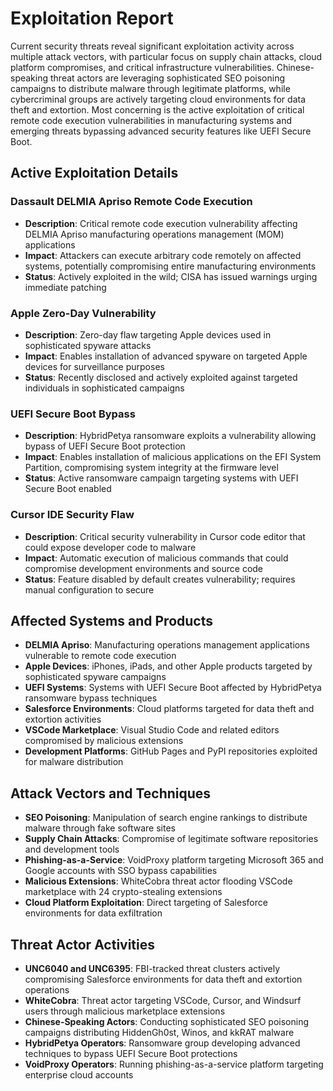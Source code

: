 # Exploitation Report

Current security threats reveal significant exploitation activity across multiple attack vectors, with particular focus on supply chain attacks, cloud platform compromises, and critical infrastructure vulnerabilities. Chinese-speaking threat actors are leveraging sophisticated SEO poisoning campaigns to distribute malware through legitimate platforms, while cybercriminal groups are actively targeting cloud environments for data theft and extortion. Most concerning is the active exploitation of critical remote code execution vulnerabilities in manufacturing systems and emerging threats bypassing advanced security features like UEFI Secure Boot.

## Active Exploitation Details

### Dassault DELMIA Apriso Remote Code Execution
- **Description**: Critical remote code execution vulnerability affecting DELMIA Apriso manufacturing operations management (MOM) applications
- **Impact**: Attackers can execute arbitrary code remotely on affected systems, potentially compromising entire manufacturing environments
- **Status**: Actively exploited in the wild; CISA has issued warnings urging immediate patching

### Apple Zero-Day Vulnerability
- **Description**: Zero-day flaw targeting Apple devices used in sophisticated spyware attacks
- **Impact**: Enables installation of advanced spyware on targeted Apple devices for surveillance purposes
- **Status**: Recently disclosed and actively exploited against targeted individuals in sophisticated campaigns

### UEFI Secure Boot Bypass
- **Description**: HybridPetya ransomware exploits a vulnerability allowing bypass of UEFI Secure Boot protection
- **Impact**: Enables installation of malicious applications on the EFI System Partition, compromising system integrity at the firmware level
- **Status**: Active ransomware campaign targeting systems with UEFI Secure Boot enabled

### Cursor IDE Security Flaw
- **Description**: Critical security vulnerability in Cursor code editor that could expose developer code to malware
- **Impact**: Automatic execution of malicious commands that could compromise development environments and source code
- **Status**: Feature disabled by default creates vulnerability; requires manual configuration to secure

## Affected Systems and Products

- **DELMIA Apriso**: Manufacturing operations management applications vulnerable to remote code execution
- **Apple Devices**: iPhones, iPads, and other Apple products targeted by sophisticated spyware campaigns
- **UEFI Systems**: Systems with UEFI Secure Boot affected by HybridPetya ransomware bypass techniques
- **Salesforce Environments**: Cloud platforms targeted for data theft and extortion activities
- **VSCode Marketplace**: Visual Studio Code and related editors compromised by malicious extensions
- **Development Platforms**: GitHub Pages and PyPI repositories exploited for malware distribution

## Attack Vectors and Techniques

- **SEO Poisoning**: Manipulation of search engine rankings to distribute malware through fake software sites
- **Supply Chain Attacks**: Compromise of legitimate software repositories and development tools
- **Phishing-as-a-Service**: VoidProxy platform targeting Microsoft 365 and Google accounts with SSO bypass capabilities
- **Malicious Extensions**: WhiteCobra threat actor flooding VSCode marketplace with 24 crypto-stealing extensions
- **Cloud Platform Exploitation**: Direct targeting of Salesforce environments for data exfiltration

## Threat Actor Activities

- **UNC6040 and UNC6395**: FBI-tracked threat clusters actively compromising Salesforce environments for data theft and extortion operations
- **WhiteCobra**: Threat actor targeting VSCode, Cursor, and Windsurf users through malicious marketplace extensions
- **Chinese-Speaking Actors**: Conducting sophisticated SEO poisoning campaigns distributing HiddenGh0st, Winos, and kkRAT malware
- **HybridPetya Operators**: Ransomware group developing advanced techniques to bypass UEFI Secure Boot protections
- **VoidProxy Operators**: Running phishing-as-a-service platform targeting enterprise cloud accounts